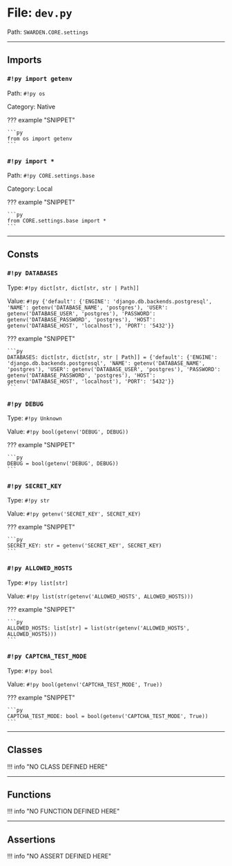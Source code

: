 
# File: `dev.py`
Path: `SWARDEN.CORE.settings`



---

## Imports

### `#!py import getenv`

Path: `#!py os`

Category: Native

??? example "SNIPPET"

    ```py
    from os import getenv
    ```

### `#!py import *`

Path: `#!py CORE.settings.base`

Category: Local

??? example "SNIPPET"

    ```py
    from CORE.settings.base import *
    ```



---

## Consts

### `#!py DATABASES`

Type: `#!py dict[str, dict[str, str | Path]]`

Value: `#!py {'default': {'ENGINE': 'django.db.backends.postgresql', 'NAME': getenv('DATABASE_NAME', 'postgres'), 'USER': getenv('DATABASE_USER', 'postgres'), 'PASSWORD': getenv('DATABASE_PASSWORD', 'postgres'), 'HOST': getenv('DATABASE_HOST', 'localhost'), 'PORT': '5432'}}`

??? example "SNIPPET"

    ```py
    DATABASES: dict[str, dict[str, str | Path]] = {'default': {'ENGINE': 'django.db.backends.postgresql', 'NAME': getenv('DATABASE_NAME', 'postgres'), 'USER': getenv('DATABASE_USER', 'postgres'), 'PASSWORD': getenv('DATABASE_PASSWORD', 'postgres'), 'HOST': getenv('DATABASE_HOST', 'localhost'), 'PORT': '5432'}}
    ```

### `#!py DEBUG`

Type: `#!py Unknown`

Value: `#!py bool(getenv('DEBUG', DEBUG))`

??? example "SNIPPET"

    ```py
    DEBUG = bool(getenv('DEBUG', DEBUG))
    ```

### `#!py SECRET_KEY`

Type: `#!py str`

Value: `#!py getenv('SECRET_KEY', SECRET_KEY)`

??? example "SNIPPET"

    ```py
    SECRET_KEY: str = getenv('SECRET_KEY', SECRET_KEY)
    ```

### `#!py ALLOWED_HOSTS`

Type: `#!py list[str]`

Value: `#!py list(str(getenv('ALLOWED_HOSTS', ALLOWED_HOSTS)))`

??? example "SNIPPET"

    ```py
    ALLOWED_HOSTS: list[str] = list(str(getenv('ALLOWED_HOSTS', ALLOWED_HOSTS)))
    ```

### `#!py CAPTCHA_TEST_MODE`

Type: `#!py bool`

Value: `#!py bool(getenv('CAPTCHA_TEST_MODE', True))`

??? example "SNIPPET"

    ```py
    CAPTCHA_TEST_MODE: bool = bool(getenv('CAPTCHA_TEST_MODE', True))
    ```



---

## Classes

!!! info "NO CLASS DEFINED HERE"

---

## Functions

!!! info "NO FUNCTION DEFINED HERE"

---

## Assertions

!!! info "NO ASSERT DEFINED HERE"
